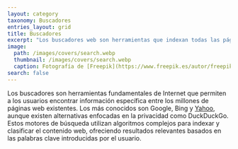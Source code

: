 ```yaml
---
layout: category
taxonomy: Buscadores
entries_layout: grid
title: Buscadores
excerpt: "Los buscadores web son herramientas que indexan todas las páginas que hay en Internet para poder buscar sobre ellas la información que necesitamos."
image:
  path: /images/covers/search.webp
  thumbnail: /images/covers/search.webp
  caption: Fotografía de [Freepik](https://www.freepik.es/autor/freepik)
search: false
---
```

Los buscadores son herramientas fundamentales de Internet que permiten a los usuarios encontrar información específica entre los millones de páginas web existentes. Los más conocidos son Google, Bing y [Yahoo](https://www.ayudaenlaweb.com/buscadores/que-es-yahoo/), aunque existen alternativas enfocadas en la privacidad como DuckDuckGo. Estos motores de búsqueda utilizan algoritmos complejos para indexar y clasificar el contenido web, ofreciendo resultados relevantes basados en las palabras clave introducidas por el usuario.